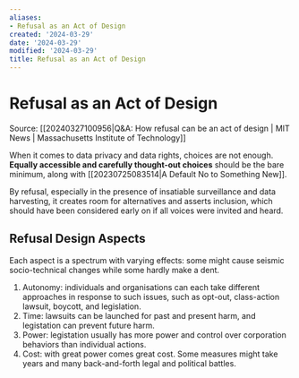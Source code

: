 ```yaml
---
aliases:
- Refusal as an Act of Design
created: '2024-03-29'
date: '2024-03-29'
modified: '2024-03-29'
title: Refusal as an Act of Design
---
```


# Refusal as an Act of Design

Source: [[20240327100956|Q&A: How refusal can be an act of design | MIT News | Massachusetts Institute of Technology]]

When it comes to data privacy and data rights, choices are not enough. **Equally accessible and carefully thought-out choices** should be the bare minimum, along with [[20230725083514|A Default No to Something New]].

By refusal, especially in the presence of insatiable surveillance and data harvesting, it creates room for alternatives and asserts inclusion, which should have been considered early on if all voices were invited and heard.

## Refusal Design Aspects
Each aspect is a spectrum with varying effects: some might cause seismic socio-technical changes while some hardly make a dent.
1. Autonomy: individuals and organisations can each take different approaches in response to such issues, such as opt-out, class-action lawsuit, boycott, and legislation.
2. Time: lawsuits can be launched for past and present harm, and legistation can prevent future harm.
3. Power: legistation usually has more power and control over corporation behaviors than individual actions.
4. Cost: with great power comes great cost. Some measures might take years and many back-and-forth legal and political battles.